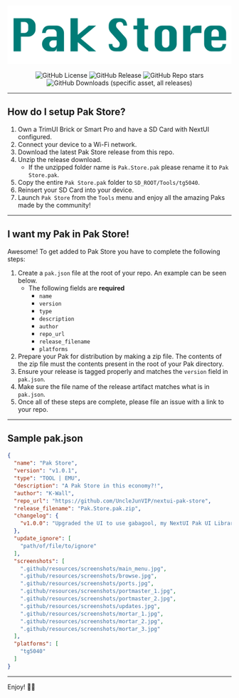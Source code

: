 <div align="center">
<img src=".github/resources/banner.png" width="auto" alt="Mortar wordmark">

![GitHub License](https://img.shields.io/github/license/UncleJunVip/nextui-pak-store?style=for-the-badge&color=007C77)
![GitHub Release](https://img.shields.io/github/v/release/UncleJunVIP/nextui-pak-store?sort=semver&style=for-the-badge&color=007C77)
![GitHub Repo stars](https://img.shields.io/github/stars/UncleJunVip/nextui-pak-store?style=for-the-badge&color=007C77)
![GitHub Downloads (specific asset, all releases)](https://img.shields.io/github/downloads/UncleJunVIP/nextui-pak-store/total?style=for-the-badge&label=Downloads&color=007C77)

</div>

---

## How do I setup Pak Store?

1. Own a TrimUI Brick or Smart Pro and have a SD Card with NextUI configured.
2. Connect your device to a Wi-Fi network.
3. Download the latest Pak Store release from this repo.
4. Unzip the release download. 
   - If the unzipped folder name is `Pak.Store.pak` please rename it to `Pak Store.pak`.
5. Copy the entire `Pak Store.pak` folder to `SD_ROOT/Tools/tg5040`.
6. Reinsert your SD Card into your device.
7. Launch `Pak Store` from the `Tools` menu and enjoy all the amazing Paks made by the community!

---

## I want my Pak in Pak Store!

Awesome! To get added to Pak Store you have to complete the following steps:

1. Create a `pak.json` file at the root of your repo. An example can be seen below.
   - The following fields are **required**
     - `name`
     - `version`
     - `type`
     - `description`
     - `author`
     - `repo_url`
     - `release_filename`
     - `platforms`
2. Prepare your Pak for distribution by making a zip file. The contents of the zip file must the contents present in the root of your Pak directory.
3. Ensure your release is tagged properly and matches the `version` field in `pak.json`.
4. Make sure the file name of the release artifact matches what is in `pak.json`.
5. Once all of these steps are complete, please file an issue with a link to your repo.

---

## Sample pak.json
```json
{
  "name": "Pak Store",
  "version": "v1.0.1",
  "type": "TOOL | EMU",
  "description": "A Pak Store in this economy?!",
  "author": "K-Wall",
  "repo_url": "https://github.com/UncleJunVIP/nextui-pak-store",
  "release_filename": "Pak.Store.pak.zip",
  "changelog": {
    "v1.0.0": "Upgraded the UI to use gabagool, my NextUI Pak UI Library!"
  },
  "update_ignore": [
    "path/of/file/to/ignore"
  ],
  "screenshots": [
    ".github/resources/screenshots/main_menu.jpg",
    ".github/resources/screenshots/browse.jpg",
    ".github/resources/screenshots/ports.jpg",
    ".github/resources/screenshots/portmaster_1.jpg",
    ".github/resources/screenshots/portmaster_2.jpg",
    ".github/resources/screenshots/updates.jpg",
    ".github/resources/screenshots/mortar_1.jpg",
    ".github/resources/screenshots/mortar_2.jpg",
    ".github/resources/screenshots/mortar_3.jpg"
  ],
  "platforms": [
    "tg5040"
  ]
}
```

---

Enjoy! ✌🏻